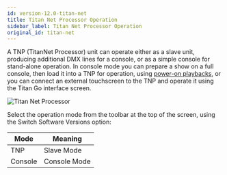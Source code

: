 ```yaml
---
id: version-12.0-titan-net
title: Titan Net Processor Operation
sidebar_label: Titan Net Processor Operation
original_id: titan-net
---
```


A TNP (TitanNet Processor) unit can operate either as a slave unit,
producing additional DMX lines for a console, or as a simple console for
stand-alone operation. In console mode you can prepare a show on a full
console, then load it into a TNP for operation, using [power-on playbacks](cues/using-a-cue.md#programming-the-release-power-on-state), or you can connect an external
touchscreen to the TNP and operate it using the Titan Go interface
screen.

![Titan Net Processor](/docs/images/Titan-Net-Processor.jpeg)

Select the operation mode from the toolbar
at the top of the screen, using the Switch Software Versions option:

Mode | Meaning
--- | ---
TNP | Slave Mode
Console | Console Mode
